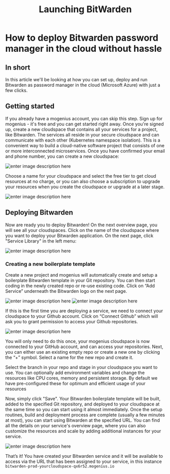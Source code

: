 ﻿---
sidebar_position: 16
title: Launching BitWarden
slug: deploy-bitwarden-in-the-cloud
---

# How to deploy Bitwarden password manager in the cloud without hassle

## In short

In this article we'll be looking at how you can set up, deploy and run Bitwarden as password manager in the cloud (Microsoft Azure) with just a few clicks. 

## Getting started

If you already have a mogenius account, you can skip this step. 
Sign up for mogenius - it's free and you can get started right away. Once you're signed up, create a new cloudspace that contains all your services for a project, like Bitwarden. The services all reside in your secure cloudspace and can communicate with each other (Kubernetes namespace isolation). This is a convenient way to build a cloud-native software project that consists of one or more interconnected microservices. Once you have confirmed your email and phone number, you can create a new cloudspace:

![enter image description here](https://api.mogenius.com/file/id/115e92a0-6daa-4b15-9420-438448351d89)

Choose a name for your cloudspace and select the free tier to get cloud resources at no charge, or you can also choose a subscription to upgrade your resources when you create the cloudspace or upgrade at a later stage.

![enter image description here](https://api.mogenius.com/file/id/a8c2aaca-fbe7-401a-bf63-0c99024e2c94)

## Deploying Bitwarden

Now are ready you to deploy Bitwarden! On the next overview page, you will see all your cloudspaces. Click on the name of the cloudspace where you want to deploy your Bitwarden application. On the next page, click "Service Library" in the left menu:

![enter image description here](https://api.mogenius.com/file/id/a12d10f1-4b9b-4adb-95ec-db193e1db440)

### Creating a new boilerplate template

Create a new project and mogenius will automatically create and setup a boilerplate Bitwarden template in your Git repository. You can then start coding in the newly created repo or re-use existing code. Click on “Add Service” underneath the Bitwarden logo on the next page.

![enter image description here](https://api.mogenius.com/file/id/23a4896b-6755-4853-b8c5-827db1fa1aed)
![enter image description here](https://api.mogenius.com/file/id/c4bcc257-ac01-44e8-933c-66007242a236)

If this is the first time you are deploying a service, we need to connect your cloudspace to your Github account. Click on “Connect Github” which will ask you to grant permission to access your Github repositories.

![enter image description here](https://api.mogenius.com/file/id/88626d92-fa15-4d9e-8598-6a914daa633c)


You will only need to do this once, your mogenius cloudspace is now connected to your GitHub account, and can access your repositories.
Next, you can either use an existing empty repo or create a new one by clicking the “+” symbol. Select a name for the new repo and create it.

Select the branch in your repo and stage in your cloudspace you want to use. You can optionally add environment variables and change the resources like CPU cores, memory and persistent storage. By default we have pre-configured these for optimum and efficient usage of your resources

Now, simply click "Save". Your Bitwarden boilerplate template will be built, added to the specified Git repository, and deployed to your cloudspace at the same time so you can start using it almost immediately. Once the setup routines, build and deployment process are complete (usually a few minutes at most), you can start using Bitwarden at the specified URL. You can find all the details on your service's overview page, where you can also customize the resources and scale by adding additional instances for your service.

![enter image description here](https://api.mogenius.com/file/id/538b024d-6694-4d33-87a5-0e19a515a298)

That’s it! You have created your Bitwarden service and it will be available to access via the URL that has been assigned to your service, in this instance `bitwarden-prod-yourcloudspace-qx6r52.mogenius.io`

